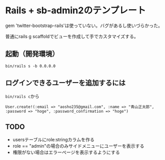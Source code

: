 # Rails + sb-admin2のテンプレート

gem 'twitter-bootstrap-rails'は使っていない。バグがあるし使いづらかった。

普通にrails g scaffoldでビューを作成して手でカスタマイズする。



## 起動（開発環境）

```
bin/rails s -b 0.0.0.0
```

## ログインできるユーザーを追加するには

`bin/rails c`から

```
User.create!(:email => "aosho235@gmail.com", :name => "青山正太郎", :password => "hoge", :password_confirmation => "hoge")
```


## TODO

- usersテーブルにrole:stringカラムを作る
- role == "admin"の場合のみサイドメニューにユーザーを表示する
- 権限がない場合はエラーページを表示するようにする
